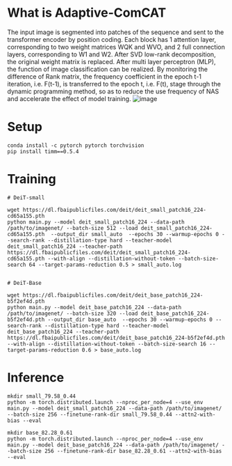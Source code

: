 # What is Adaptive-ComCAT
The input image is segmented into patches of the sequence and sent to the transformer encoder by position coding. Each block has 1 attention layer, corresponding to two weight matrices WQK and WVO, and 2 full connection layers, corresponding to W1 and W2. After SVD low-rank decomposition, the original weight matrix is replaced. After multi layer perceptron (MLP), the function of image classification can be realized. By monitoring the difference of Rank matrix, the frequency coefficient in the epoch t-1 iteration, i.e. F(t-1), is transferred to the epoch t, i.e. F(t), stage through the dynamic programming method, so as to reduce the use frequency of NAS and accelerate the effect of model training.
![image](https://github.com/user-attachments/assets/f76eef9c-f4a1-4920-b428-704dcf0bd439)


# Setup
```
conda install -c pytorch pytorch torchvision
pip install timm==0.5.4
```

# Training
```
# DeiT-small

wget https://dl.fbaipublicfiles.com/deit/deit_small_patch16_224-cd65a155.pth
python main.py --model deit_small_patch16_224 --data-path /path/to/imagenet/ --batch-size 512 --load deit_small_patch16_224-cd65a155.pth  --output_dir small_auto  --epochs 30 --warmup-epochs 0 --search-rank --distillation-type hard --teacher-model deit_small_patch16_224 --teacher-path  https://dl.fbaipublicfiles.com/deit/deit_small_patch16_224-cd65a155.pth --with-align --distillation-without-token --batch-size-search 64 --target-params-reduction 0.5 > small_auto.log


# DeiT-Base

wget https://dl.fbaipublicfiles.com/deit/deit_base_patch16_224-b5f2ef4d.pth
python main.py --model deit_base_patch16_224 --data-path /path/to/imagenet/ --batch-size 320 --load deit_base_patch16_224-b5f2ef4d.pth --output_dir base_auto  --epochs 30 --warmup-epochs 0 --search-rank --distillation-type hard --teacher-model deit_base_patch16_224 --teacher-path  https://dl.fbaipublicfiles.com/deit/deit_base_patch16_224-b5f2ef4d.pth --with-align --distillation-without-token --batch-size-search 16 --target-params-reduction 0.6 > base_auto.log

```

# Inference
```
mkdir small_79.58_0.44
python -m torch.distributed.launch --nproc_per_node=4 --use_env  main.py --model deit_small_patch16_224 --data-path /path/to/imagenet/ --batch-size 256 --finetune-rank-dir small_79.58_0.44 --attn2-with-bias --eval

mkdir base_82.28_0.61
python -m torch.distributed.launch --nproc_per_node=4 --use_env  main.py --model deit_base_patch16_224 --data-path /path/to/imagenet/ --batch-size 256 --finetune-rank-dir base_82.28_0.61 --attn2-with-bias --eval
```
